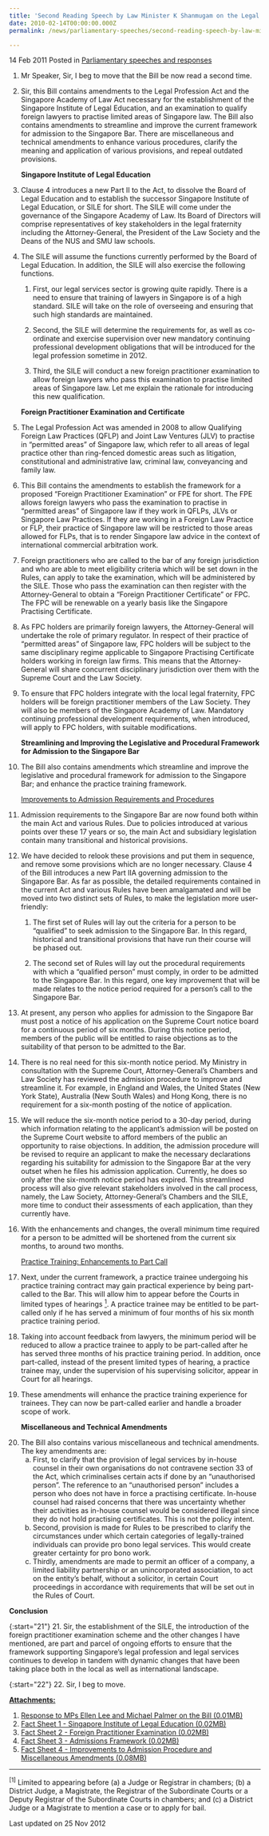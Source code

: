 ```yaml
---
title: 'Second Reading Speech by Law Minister K Shanmugam on the Legal Profession (Amendment) Bill'
date: 2010-02-14T00:00:00.000Z
permalink: /news/parliamentary-speeches/second-reading-speech-by-law-minister-k-shanmugam-on-the-legal-profession-amendment-bill/

---
```



<div class="sub-list">
<p>14 Feb 2011 Posted in <a href="/news/parliamentary-speeches">Parliamentary speeches and responses</a> </p>
<ol>

<li><p>  Mr Speaker, Sir, I beg to move that the Bill be now read a second time.
</p></li>
<li><p> Sir, this Bill contains amendments to the Legal Profession Act and the Singapore Academy of Law Act necessary for the establishment of the Singapore Institute of Legal Education, and an examination to qualify foreign lawyers to practise limited areas of Singapore law. The Bill also contains amendments to streamline and improve the current framework for admission to the Singapore Bar. There are miscellaneous and technical amendments to enhance various procedures, clarify the meaning and application of various provisions, and repeal outdated provisions.</p></li>
      
<p><strong>Singapore Institute of Legal Education</strong></p>
      
<li><p> Clause 4 introduces a new Part II to the Act, to dissolve the Board of Legal Education and to establish the successor Singapore Institute of Legal Education, or SILE for short. The SILE will come under the governance of the Singapore Academy of Law. Its Board of Directors will comprise representatives of key stakeholders in the legal fraternity including the Attorney-General, the President of the Law Society and the Deans of the NUS and SMU law schools.</p></li>
   
<li><p>The SILE will assume the functions currently performed by the Board of Legal Education. In addition, the SILE will also exercise the following functions.
</p>
<ol>
<li><p> First, our legal services sector is growing quite rapidly. There is a need to ensure that training of lawyers in Singapore is of a high standard. SILE will take on the role of overseeing and ensuring that such high standards are maintained.
</p></li>
<li><p>  Second, the SILE will determine the requirements for, as well as co-ordinate and exercise supervision over new mandatory continuing professional development obligations that will be introduced for the legal profession sometime in 2012.</p></li>
<li><p>Third, the SILE will conduct a new foreign practitioner examination to allow foreign lawyers who pass this examination to practise limited areas of Singapore law. Let me explain the rationale for introducing this new qualification.</p></li>
        
</ol>
</li>
<p><strong>Foreign Practitioner Examination and Certificate</strong></p>
<li><p> The Legal Profession Act was amended in 2008 to allow Qualifying Foreign Law Practices (QFLP) and Joint Law Ventures (JLV) to practise in “permitted areas” of Singapore law, which refer to all areas of legal practice other than ring-fenced domestic areas such as litigation, constitutional and administrative law, criminal law, conveyancing and family law.</p></li>
      
<li><p>This Bill contains the amendments to establish the framework for a proposed “Foreign Practitioner Examination” or FPE for short. The FPE allows foreign lawyers who pass the examination to practise in “permitted areas” of Singapore law if they work in QFLPs, JLVs or Singapore Law Practices. If they are working in a Foreign Law Practice or FLP, their practice of Singapore law will be restricted to those areas allowed for FLPs, that is to render Singapore law advice in the context of international commercial arbitration work.</p></li>
<li><p>   Foreign practitioners who are called to the bar of any foreign jurisdiction and who are able to meet eligibility criteria which will be set down in the Rules, can apply to take the examination, which will be administered by the SILE. Those who pass the examination can then register with the Attorney-General to obtain a “Foreign Practitioner Certificate” or FPC. The FPC will be renewable on a yearly basis like the Singapore Practising Certificate.
</p></li>
      
<li><p>  As FPC holders are primarily foreign lawyers, the Attorney-General will undertake the role of primary regulator. In respect of their practice of “permitted areas” of Singapore law, FPC holders will be subject to the same disciplinary regime applicable to Singapore Practising Certificate holders working in foreign law firms. This means that the Attorney-General will share concurrent disciplinary jurisdiction over them with the Supreme Court and the Law Society.</p></li>
    
<li><p>To ensure that FPC holders integrate with the local legal fraternity, FPC holders will be foreign practitioner members of the Law Society. They will also be members of the Singapore Academy of Law. Mandatory continuing professional development requirements, when introduced, will apply to FPC holders, with suitable modifications.</p></li>
<p><strong>Streamlining and Improving the Legislative and Procedural Framework for Admission to the Singapore Bar</strong></p>
<li><p>The Bill also contains amendments which streamline and improve the legislative and procedural framework for admission to the Singapore Bar; and enhance the practice training framework.</p></li>
    
<p><u>Improvements to Admission Requirements and Procedures</u></p>
      
<li><p> Admission requirements to the Singapore Bar are now found both within the main Act and various Rules. Due to policies introduced at various points over these 17 years or so, the main Act and subsidiary legislation contain many transitional and historical provisions.</p></li>
      
<li><p> We have decided to relook these provisions and put them in sequence, and remove some provisions which are no longer necessary. Clause 4 of the Bill introduces a new Part IIA governing admission to the Singapore Bar. As far as possible, the detailed requirements contained in the current Act and various Rules have been amalgamated and will be moved into two distinct sets of Rules, to make the legislation more user-friendly:
</p>
<ol>
<li><p>The first set of Rules will lay out the criteria for a person to be “qualified” to seek admission to the Singapore Bar. In this regard, historical and transitional provisions that have run their course will be phased out.
</p></li>
<li><p> The second set of Rules will lay out the procedural requirements with which a “qualified person” must comply, in order to be admitted to the Singapore Bar. In this regard, one key improvement that will be made relates to the notice period required for a person’s call to the Singapore Bar.</p></li>
</ol>
      
      
</li>
<li><p>  At present, any person who applies for admission to the Singapore Bar must post a notice of his application on the Supreme Court notice board for a continuous period of six months. During this notice period, members of the public will be entitled to raise objections as to the suitability of that person to be admitted to the Bar.
</p></li>

<li><p>There is no real need for this six-month notice period. My Ministry in consultation with the Supreme Court, Attorney-General’s Chambers and Law Society has reviewed the admission procedure to improve and streamline it. For example, in England and Wales, the United States (New York State), Australia (New South Wales) and Hong Kong, there is no requirement for a six-month posting of the notice
of application.</p></li>
    
<li><p> We will reduce the six-month notice period to a 30-day period, during which information relating to the applicant’s admission will be posted on the Supreme Court website to afford members of the public an opportunity to raise objections. In addition, the admission procedure will be revised to require an applicant to make the necessary declarations regarding his suitability for admission to the Singapore Bar at the very outset when he files his admission application. Currently, he does so only after the six-month notice period has expired. This streamlined process will also give relevant stakeholders involved in the call process, namely, the Law Society, Attorney-General’s Chambers and the SILE, more time to conduct their assessments of each application, than they currently have.
</p></li>

<li><p> With the enhancements and changes, the overall minimum time required for a person to be admitted will be shortened from the current six months, to around two months.</p></li>
      
      
<p><u>
Practice Training: Enhancements to Part Call</u></p>
      
<li><p> Next, under the current framework, a practice trainee undergoing his practice training contract may gain practical experience by being part-called to the Bar. This will allow him to appear before the Courts in limited types of hearings <a href="#fn1"><sup>1</sup></a>. A practice trainee may be entitled to be part-called only if he has served a minimum of four months of his six month practice training period.</p></li>
      
<li><p> Taking into account feedback from lawyers, the minimum period will be reduced to allow a practice trainee to apply to be part-called after he has served three months of his practice training period. In addition, once part-called, instead of the present limited types of hearing, a practice trainee may, under the supervision of his supervising solicitor, appear in Court for all hearings.</p></li>
    
<li><p>These amendments will enhance the practice training experience for trainees. They can now be part-called earlier and handle a broader scope of work.</p></li>
    
<p><strong>Miscellaneous and Technical Amendments</strong></p>
    
      

</ol>
  
   
</div>
<ol start="20">

<li>The Bill also contains various miscellaneous and technical amendments. The key amendments are:
    
<ol style="list-style-type: lower-alpha">
<li> First, to clarify that the provision of legal services by in-house counsel in their own organisations do not contravene section 33 of the Act, which criminalises certain acts if done by an “unauthorised person”. The reference to an “unauthorised person” includes a person who does not have in force a practising certificate. In-house counsel had raised concerns that there was uncertainty whether their activities as in-house counsel would be considered illegal since they do not hold practising certificates. This is not the policy intent.
</li>
<li>Second, provision is made for Rules to be prescribed to clarify the circumstances under which certain categories of legally-trained individuals can provide pro bono legal services. This would create greater certainty for pro bono work.</li>        
      
<li>Thirdly, amendments are made to permit an officer of a company, a limited liability partnership or an unincorporated association, to act on the entity’s behalf, without a solicitor, in certain Court proceedings in accordance with requirements that will be set out in the Rules of Court. </li>
      
</ol>
    
</li>
</ol>


**Conclusion**

{:start="21"}
21. Sir, the establishment of the SILE, the introduction of the foreign practitioner examination scheme and the other changes I have mentioned, are part and parcel of ongoing efforts to ensure that the framework supporting Singapore’s legal profession and legal services continues to develop in tandem with dynamic changes that have been taking place both in the local as well as international landscape.

{:start="22"}
22. Sir, I beg to move.

**<u>Attachments:</u>**

1. [Response to MPs Ellen Lee and Michael Palmer on the Bill (0.01MB)](/files/news/parliamentary-speeches/2011/02/linkclickaa12.pdf) 
2. [Fact Sheet 1 - Singapore Institute of Legal Education (0.02MB)](/files/news/parliamentary-speeches/2011/02/linkclickbc05.pdf)
3. [Fact Sheet 2 - Foreign Practitioner Examination (0.02MB)](/files/news/parliamentary-speeches/2011/02/linkclick0f94.pdf)
4. [Fact Sheet 3 - Admissions Framework (0.02MB)](/files/news/parliamentary-speeches/2011/02/linkclickd4e7.pdf)
5. [Fact Sheet 4 - Improvements to Admission Procedure and Miscellaneous Amendments (0.08MB)](/files/news/parliamentary-speeches/2011/02/linkclicka2bb.pdf)

---

<p id="fn1"><sup>[1]</sup> Limited to appearing before (a) a Judge or Registrar in chambers; (b) a District Judge, a Magistrate, the Registrar of the Subordinate Courts or a Deputy Registrar of the Subordinate Courts in chambers; and (c) a District Judge or a Magistrate to mention a case or to apply for bail.</p>


<p class="right-side-updated">Last updated on 25 Nov 2012</p> 





